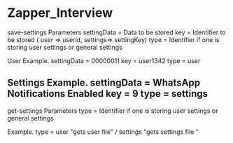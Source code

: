 # Zapper_Interview

save-settings 
Parameters
settingData = Data to be stored
key = Identifier to be stored ( user => userid, settings=> settingKey)
type = Identifier if one is storing user settings or general settings

User Example. 
settingData = 00000011
key = user1342
type = user

Settings Example. 
settingData = WhatsApp Notifications Enabled
key = 9
type = settings
------------------------------------------------------------------------------------------------------------------
get-settings
Parameters
type = Identifier if one is storing user settings or general settings

Example. 
type = user "gets user file" / settings "gets settings file "
